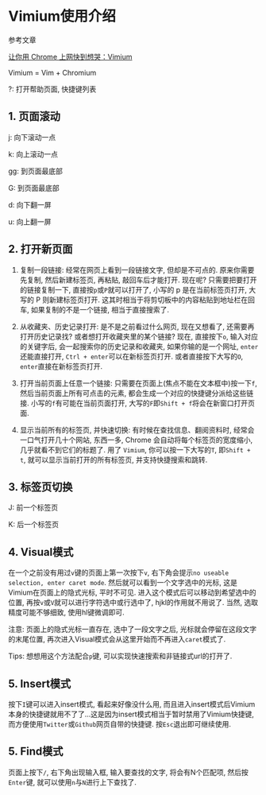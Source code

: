 # Vimium使用介绍

参考文章

[让你用 Chrome 上网快到想哭：Vimium](http://sspai.com/27723/)

Vimium = Vim + Chromium

?: 打开帮助页面, 快捷键列表

## 1. 页面滚动

j:  向下滚动一点

k:  向上滚动一点

gg:  到页面最底部

G:  到页面最底部

d:  向下翻一屏

u:  向上翻一屏

## 2. 打开新页面

1. 复制一段链接: 经常在网页上看到一段链接文字, 但却是不可点的. 原来你需要先复制, 然后新建标签页, 再粘贴, 敲回车后才能打开. 现在呢? 只需要把要打开的链接复制一下, 直接按`p`或`P`就可以打开了, 小写的 p 是在当前标签页打开, 大写的 P 则新建标签页打开. 这其时相当于将剪切板中的内容粘贴到地址栏在回车, 如果复制的不是一个链接, 相当于直接搜索了.

2. 从收藏夹、历史记录打开: 是不是之前看过什么网页, 现在又想看了, 还需要再打开历史记录找? 或者想打开收藏夹里的某个链接? 现在, 直接按下`o`, 输入对应的关键字后, 会一起搜索你的历史记录和收藏夹, 如果你输的是一个网址, `enter`还能直接打开, `Ctrl + enter`可以在新标签页打开. 或者直接按下大写的`O`, `enter`直接在新标签页打开.

3. 打开当前页面上任意一个链接: 只需要在页面上(焦点不能在文本框中)按一下`f`, 然后当前页面上所有可点击的元素, 都会生成一个对应的快捷键分派给这些链接. 小写的`f`有可能在当前页面打开, 大写的`F`即`Shift + f`将会在新窗口打开页面.

4. 显示当前所有的标签页, 并快速切换: 有时候在查找信息、翻阅资料时, 经常会一口气打开几十个网站, 东西一多, Chrome 会自动将每个标签页的宽度缩小, 几乎就看不到它们的标题了. 用了 `Vimium`, 你可以按一下大写的`T`, 即`Shift + t`, 就可以显示当前打开的所有标签页, 并支持快捷搜索和跳转.

## 3. 标签页切换

J: 前一个标签页

K: 后一个标签页

## 4. Visual模式

在一个之前没有用过`v`键的页面上第一次按下`v`, 右下角会提示`no useable selection, enter caret mode`. 然后就可以看到一个文字选中的光标, 这是Vimium在页面上的隐式光标, 平时不可见. 进入这个模式后可以移动到希望选中的位置, 再按`v`或`V`就可以进行字符选中或行选中了, hjkl的作用就不用说了. 当然, 选取精度可能不够细致, 使用hl键微调即可.

注意: 页面上的隐式光标一直存在, 选中了一段文字之后, 光标就会停留在这段文字的末尾位置, 再次进入Visual模式会从这里开始而不再进入`caret`模式了.

Tips: 想想用这个方法配合`p`键, 可以实现快速搜索和非链接式url的打开了.

## 5. Insert模式

按下`I`键可以进入insert模式, 看起来好像没什么用, 而且进入insert模式后Vimium本身的快捷键就用不了了...这是因为insert模式相当于暂时禁用了Vimium快捷键, 而方便使用`Twitter`或`Github`网页自带的快捷键. 按`Esc`退出即可继续使用.

## 5. Find模式

页面上按下`/`, 右下角出现输入框, 输入要查找的文字, 将会有N个匹配项, 然后按`Enter`键, 就可以使用`n`与`N`进行上下查找了.
